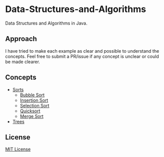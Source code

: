 Data-Structures-and-Algorithms
==============================

Data Structures and Algorithms in Java.

## Approach
I have tried to make each example as clear and possible to understand the concepts. Feel free to submit a PR/issue if any concept is unclear or could be made clearer.

## Concepts
* [Sorts](Sorts)
  * [Bubble Sort](Sorts/bubble.java)
  * [Insertion Sort](Sorts/insertion.java)
  * [Selection Sort](Sorts/selection.java)
  * [Quicksort](Sorts/quicksort.java)
  * [Merge Sort](merge.java)
* [Trees](Trees)

## License
[MIT License](LICENSE)

